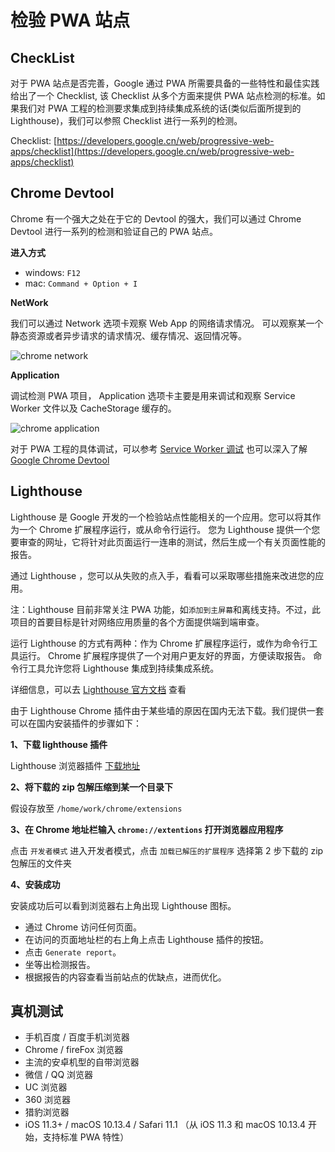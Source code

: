 # 检验 PWA 站点

## CheckList

对于 PWA 站点是否完善，Google 通过 PWA 所需要具备的一些特性和最佳实践给出了一个 Checklist, 该 Checklist 从多个方面来提供 PWA 站点检测的标准。如果我们对 PWA 工程的检测要求集成到持续集成系统的话(类似后面所提到的 Lighthouse)，我们可以参照 Checklist 进行一系列的检测。

Checklist: [https://developers.google.cn/web/progressive-web-apps/checklist](https://developers.google.cn/web/progressive-web-apps/checklist)

## Chrome Devtool

Chrome 有一个强大之处在于它的 Devtool 的强大，我们可以通过 Chrome Devtool 进行一系列的检测和验证自己的 PWA 站点。

**进入方式**

- windows: `F12`
- mac: `Command + Option + I`

**NetWork**

我们可以通过 Network 选项卡观察 Web App 的网络请求情况。
可以观察某一个静态资源或者异步请求的请求情况、缓存情况、返回情况等。

![chrome network](./images/chrome-network.png)

**Application**

调试检测 PWA 项目， Application 选项卡主要是用来调试和观察 Service Worker 文件以及 CacheStorage 缓存的。

![chrome application](./images/chrome-application.png)

对于 PWA 工程的具体调试，可以参考 [Service Worker 调试](https://lavas.baidu.com/doc/offline-and-cache-loading/service-worker/service-worker-debug)
也可以深入了解 [Google Chrome Devtool](https://developers.google.cn/web/tools/chrome-devtools)

## Lighthouse

Lighthouse 是 Google 开发的一个检验站点性能相关的一个应用。您可以将其作为一个 Chrome 扩展程序运行，或从命令行运行。 您为 Lighthouse 提供一个您要审查的网址，它将针对此页面运行一连串的测试，然后生成一个有关页面性能的报告。

通过 Lighthouse ，您可以从失败的点入手，看看可以采取哪些措施来改进您的应用。

注：Lighthouse 目前非常关注 PWA 功能，如`添加到主屏幕`和离线支持。不过，此项目的首要目标是针对网络应用质量的各个方面提供端到端审查。


运行 Lighthouse 的方式有两种：作为 Chrome 扩展程序运行，或作为命令行工具运行。 Chrome 扩展程序提供了一个对用户更友好的界面，方便读取报告。 命令行工具允许您将 Lighthouse 集成到持续集成系统。

详细信息，可以去 [Lighthouse 官方文档](https://developers.google.cn/web/tools/lighthouse) 查看

由于 Lighthouse Chrome 插件由于某些墙的原因在国内无法下载。我们提供一套可以在国内安装插件的步骤如下：

**1、下载 lighthouse 插件**

Lighthouse 浏览器插件 [下载地址](./downloads/lighthouse_2.1.0_0.zip)

**2、将下载的 zip 包解压缩到某一个目录下**

假设存放至 `/home/work/chrome/extensions`

**3、在 Chrome 地址栏输入 `chrome://extentions` 打开浏览器应用程序**

点击 `开发者模式` 进入开发者模式，点击 `加载已解压的扩展程序` 选择第 2 步下载的 zip 包解压的文件夹

**4、安装成功**

安装成功后可以看到浏览器右上角出现 Lighthouse 图标。

- 通过 Chrome 访问任何页面。
- 在访问的页面地址栏的右上角上点击 Lighthouse 插件的按钮。
- 点击 `Generate report`。
- 坐等出检测报告。
- 根据报告的内容查看当前站点的优缺点，进而优化。

## 真机测试

- 手机百度 / 百度手机浏览器
- Chrome / fireFox 浏览器
- 主流的安卓机型的自带浏览器
- 微信 / QQ 浏览器
- UC 浏览器
- 360 浏览器
- 猎豹浏览器
- iOS 11.3+ / macOS 10.13.4 / Safari 11.1 （从 iOS 11.3 和 macOS 10.13.4 开始，支持标准 PWA 特性）
